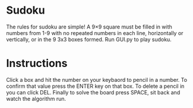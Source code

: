 # Sudoku
The rules for sudoku are simple!
A 9×9 square must be filled in with numbers from 1-9 with no repeated numbers in each line, horizontally or vertically, or in the 9 3x3 boxes formed.
Run GUI.py to play sudoku.

# Instructions
Click a box and hit the number on your keybaord to pencil in a number. To confirm that value press the ENTER key on that box. To delete a pencil in you can click DEL. Finally to solve the board press SPACE, sit back and watch the algorithm run.
